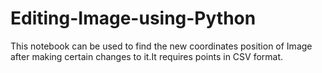 # Editing-Image-using-Python
This notebook can be used to find the new coordinates position of Image after making certain changes to it.It requires points in CSV format.
